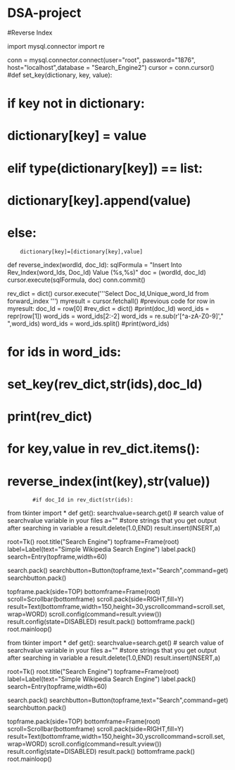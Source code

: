 # DSA-project

#Reverse Index

import mysql.connector
import re



conn = mysql.connector.connect(user="root",
		password="1876",
		host="localhost",database = "Search_Engine2")
cursor = conn.cursor()
#def set_key(dictionary, key, value):
#	if key not in dictionary:
#		dictionary[key] = value
#	elif type(dictionary[key]) == list:
#		dictionary[key].append(value)
#	else:
		dictionary[key]=[dictionary[key],value]

def reverse_index(wordId, doc_Id):
	sqlFormula = "Insert Into Rev_Index(word_Ids, Doc_Id) Value (%s,%s)"
	doc = (wordId, doc_Id)
	cursor.execute(sqlFormula, doc)
	conn.commit()

rev_dict = dict()
cursor.execute('''Select Doc_Id,Unique_word_Id
				from forward_index ''')
myresult = cursor.fetchall()
#previous code
for row in myresult:
	doc_Id = row[0]
	#rev_dict = dict()
	#print(doc_Id)
	word_ids = repr(row[1])
	word_ids = word_ids[2:-2]
	word_ids = re.sub(r'[^a-zA-Z0-9]'," ",word_ids)
	word_ids = word_ids.split()
	#print(word_ids)
#	for ids in word_ids:
#		set_key(rev_dict,str(ids),doc_Id)
#	print(rev_dict)
#	for key,value in rev_dict.items():
#		reverse_index(int(key),str(value))
			#if doc_Id in rev_dict(str(ids):


from tkinter import *
def get():
    searchvalue=search.get()
    # search value of searchvalue variable in your files
    a=""      #store strings that you get output after searching in variable a
    result.delete(1.0,END)
    result.insert(INSERT,a)

root=Tk()
root.title("Search Engine")
topframe=Frame(root)
label=Label(text="Simple Wikipedia Search Engine")
label.pack()
search=Entry(topframe,width=60)

search.pack()
searchbutton=Button(topframe,text="Search",command=get)
searchbutton.pack()




topframe.pack(side=TOP)
bottomframe=Frame(root)
scroll=Scrollbar(bottomframe)
scroll.pack(side=RIGHT,fill=Y)
result=Text(bottomframe,width=150,height=30,yscrollcommand=scroll.set,wrap=WORD)
scroll.config(command=result.yview())
result.config(state=DISABLED)
result.pack()
bottomframe.pack()
root.mainloop()



from tkinter import *
def get():
    searchvalue=search.get()
    # search value of searchvalue variable in your files
    a=""      #store strings that you get output after searching in variable a
    result.delete(1.0,END)
    result.insert(INSERT,a)

root=Tk()
root.title("Search Engine")
topframe=Frame(root)
label=Label(text="Simple Wikipedia Search Engine")
label.pack()
search=Entry(topframe,width=60)

search.pack()
searchbutton=Button(topframe,text="Search",command=get)
searchbutton.pack()




topframe.pack(side=TOP)
bottomframe=Frame(root)
scroll=Scrollbar(bottomframe)
scroll.pack(side=RIGHT,fill=Y)
result=Text(bottomframe,width=150,height=30,yscrollcommand=scroll.set,wrap=WORD)
scroll.config(command=result.yview())
result.config(state=DISABLED)
result.pack()
bottomframe.pack()
root.mainloop()

